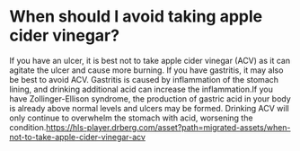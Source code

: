 # When should I avoid taking apple cider vinegar?

If you have an ulcer, it is best not to take apple cider vinegar (ACV) as it can agitate the ulcer and cause more burning. If you have gastritis, it may also be best to avoid ACV. Gastritis is caused by inflammation of the stomach lining, and drinking additional acid can increase the inflammation.If you have Zollinger-Ellison syndrome, the production of gastric acid in your body is already above normal levels and ulcers may be formed. Drinking ACV will only continue to overwhelm the stomach with acid, worsening the condition.https://hls-player.drberg.com/asset?path=migrated-assets/when-not-to-take-apple-cider-vinegar-acv